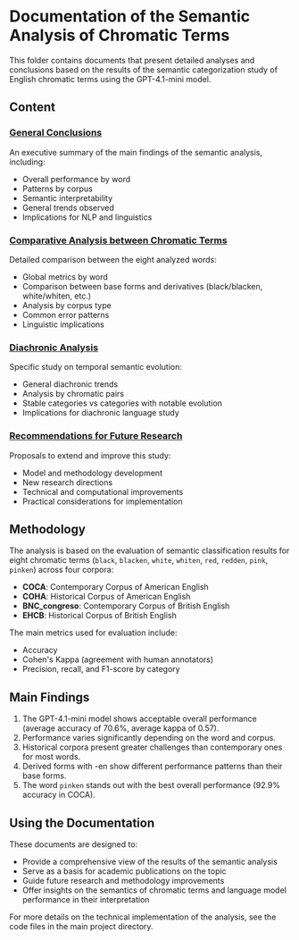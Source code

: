 # Documentation of the Semantic Analysis of Chromatic Terms

This folder contains documents that present detailed analyses and conclusions based on the results of the semantic categorization study of English chromatic terms using the GPT-4.1-mini model.

## Content

### [General Conclusions](general_conclusions.md)

An executive summary of the main findings of the semantic analysis, including:
- Overall performance by word
- Patterns by corpus
- Semantic interpretability
- General trends observed
- Implications for NLP and linguistics

### [Comparative Analysis between Chromatic Terms](comparative_analysis_words.md)

Detailed comparison between the eight analyzed words:
- Global metrics by word
- Comparison between base forms and derivatives (black/blacken, white/whiten, etc.)
- Analysis by corpus type
- Common error patterns
- Linguistic implications

### [Diachronic Analysis](diachronic_conclusions.md)

Specific study on temporal semantic evolution:
- General diachronic trends
- Analysis by chromatic pairs
- Stable categories vs categories with notable evolution
- Implications for diachronic language study

### [Recommendations for Future Research](future_recommendations.md)

Proposals to extend and improve this study:
- Model and methodology development
- New research directions
- Technical and computational improvements
- Practical considerations for implementation

## Methodology

The analysis is based on the evaluation of semantic classification results for eight chromatic terms (`black`, `blacken`, `white`, `whiten`, `red`, `redden`, `pink`, `pinken`) across four corpora:

- **COCA**: Contemporary Corpus of American English
- **COHA**: Historical Corpus of American English
- **BNC_congreso**: Contemporary Corpus of British English
- **EHCB**: Historical Corpus of British English

The main metrics used for evaluation include:
- Accuracy
- Cohen's Kappa (agreement with human annotators)
- Precision, recall, and F1-score by category

## Main Findings

1. The GPT-4.1-mini model shows acceptable overall performance (average accuracy of 70.6%, average kappa of 0.57).
2. Performance varies significantly depending on the word and corpus.
3. Historical corpora present greater challenges than contemporary ones for most words.
4. Derived forms with -en show different performance patterns than their base forms.
5. The word `pinken` stands out with the best overall performance (92.9% accuracy in COCA).

## Using the Documentation

These documents are designed to:
- Provide a comprehensive view of the results of the semantic analysis
- Serve as a basis for academic publications on the topic
- Guide future research and methodology improvements
- Offer insights on the semantics of chromatic terms and language model performance in their interpretation

For more details on the technical implementation of the analysis, see the code files in the main project directory. 